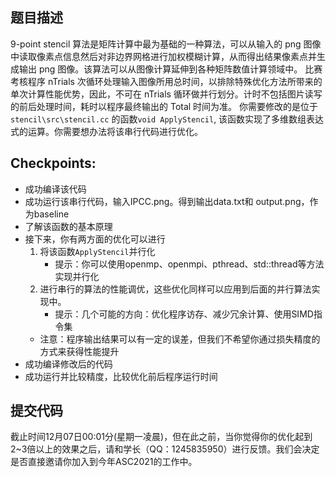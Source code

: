## 题目描述
9-point stencil 算法是矩阵计算中最为基础的一种算法，可以从输入的 png 图像中读取像素点信息然后对非边界网格进行加权模糊计算，从而得出结果像素点并生成输出 png 图像。该算法可以从图像计算延伸到各种矩阵数值计算领域中。
比赛考核程序 nTrials 次循环处理输入图像所用总时间，以排除特殊优化方法所带来的单次计算性能优势，因此，不可在 nTrials 循环做并行划分。计时不包括图片读写的前后处理时间，耗时以程序最终输出的 Total 时间为准。
你需要修改的是位于`stencil\src\stencil.cc` 的函数`void ApplyStencil`, 该函数实现了多维数组表达式的运算。你需要想办法将该串行代码进行优化。

## Checkpoints:

- 成功编译该代码
- 成功运行该串行代码，输入IPCC.png。得到输出data.txt和 output.png，作为baseline
- 了解该函数的基本原理
- 接下来，你有两方面的优化可以进行
    1. 将该函数`ApplyStencil`并行化
        - 提示：你可以使用openmp、openmpi、pthread、std::thread等方法实现并行化
    2. 进行串行的算法的性能调优，这些优化同样可以应用到后面的并行算法实现中。
        - 提示：几个可能的方向：优化程序访存、减少冗余计算、使用SIMD指令集
    - 注意：程序输出结果可以有一定的误差，但我们不希望你通过损失精度的方式来获得性能提升
- 成功编译修改后的代码
- 成功运行并比较精度，比较优化前后程序运行时间

## 提交代码
截止时间12月07日00:01分(星期一凌晨)，但在此之前，当你觉得你的优化起到2~3倍以上的效果之后，请和学长（QQ：1245835950）进行反馈。我们会决定是否直接邀请你加入到今年ASC2021的工作中。